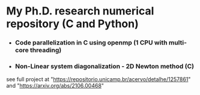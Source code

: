 # My Ph.D. research numerical repository (C and Python)
+ ### Code parallelization in C using openmp (1 CPU with multi-core threading)
+ ### Non-Linear system diagonalization - 2D Newton method (C)

see full project at "https://repositorio.unicamp.br/acervo/detalhe/1257861" and "https://arxiv.org/abs/2106.00468"
